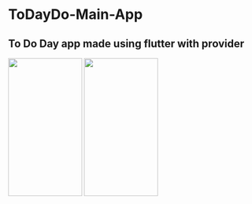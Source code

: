 # ToDayDo-Main-App
 ## To Do Day app made using flutter with provider
<img src="https://user-images.githubusercontent.com/102553705/196820928-afc8661e-4981-4cf5-921a-8f3a95b34ce0.png" width="150" height="280">
<img src="https://user-images.githubusercontent.com/102553705/196820943-aeae0ab6-1bfe-4497-ba53-019afb4e6101.png" width="150" height="280">
